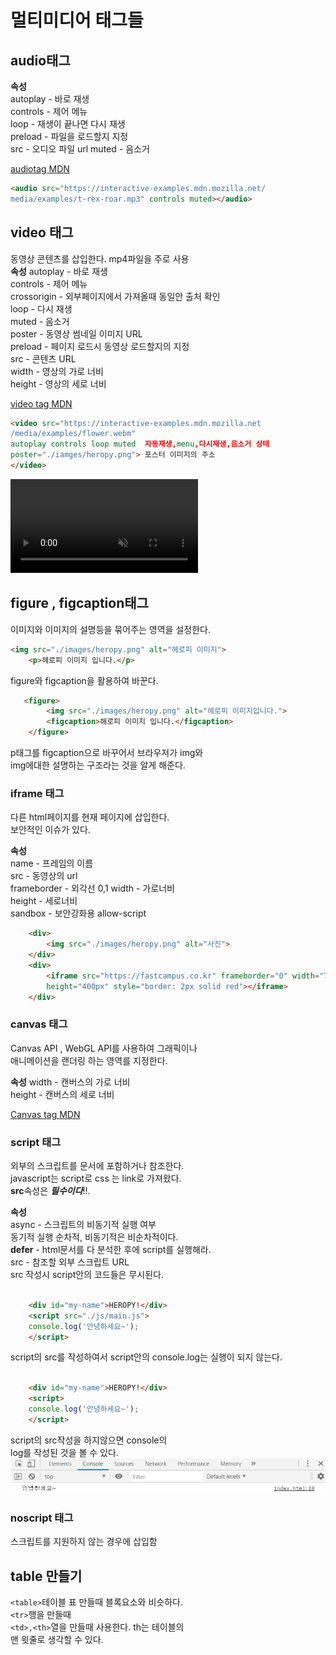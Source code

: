 # 멀티미디어 태그들  

## audio태그  
**속성**  
autoplay - 바로 재생  
controls - 제어 메뉴  
loop     - 재생이 끝나면 다시 재생  
preload  - 파일을 로드할지 지정  
src      - 오디오 파일 url
muted    - 음소거  

[audiotag MDN](https://developer.mozilla.org/ko/docs/Web/HTML/Element/audio)  
```html
<audio src="https://interactive-examples.mdn.mozilla.net/
media/examples/t-rex-roar.mp3" controls muted></audio>
```  

## video 태그  
동영상 콘텐츠를 삽입한다. mp4파일을 주로 사용  
**속성**
autoplay    - 바로 재생  
controls    - 제어 메뉴  
crossorigin - 외부페이지에서 가져올때 동일안 출처 확인  
loop        - 다시 재생  
muted       - 음소거  
poster      - 동영상 썸네일 이미지 URL  
preload     - 페이지 로드시 동영상 로드할지의 지정  
src         - 콘텐츠 URL  
width       - 영상의 가로 너비  
height      - 영상의 세로 너비  

[video tag MDN](https://developer.mozilla.org/ko/docs/Web/HTML/Element/Video)  

```html
<video src="https://interactive-examples.mdn.mozilla.net
/media/examples/flower.webm"
autoplay controls loop muted  자동재생,menu,다시재생,음소거 상태
poster="./iamges/heropy.png"> 포스터 이미지의 주소
</video>
```

<video src="https://interactive-examples.mdn.mozilla.net
/media/examples/flower.webm"
autoplay controls loop muted  ></video>  

## figure , figcaption태그  
이미지와 이미지의 설명등을 묶어주는 영역을 설정한다.  

```html
<img src="./images/heropy.png" alt="헤로피 이미지">
    <p>헤로피 이미지 입니다.</p>
```  
figure와 figcaption을 활용하여 바꾼다.  

```html
   <figure>
        <img src="./images/heropy.png" alt="헤로피 이미지입니다.">
        <figcaption>해로피 이미지 입니다.</figcaption>
    </figure>
```
p태그를 figcaption으로 바꾸어서 브라우저가 img와  
img에대한 설명하는 구조라는 것을 알게 해준다.  

### iframe 태그
다른 html페이지를 현재 페이지에 삽입한다.  
보안적인 이슈가 있다.  
  

**속성**  
name        - 프레임의 이름  
src         - 동영상의 url  
frameborder - 외각선 0,1
width       - 가로너비  
height      - 세로너비  
sandbox     - 보안강화용 allow-script


```html
    <div>
        <img src="./images/heropy.png" alt="사진">
    </div>
    <div>
        <iframe src="https://fastcampus.co.kr" frameborder="0" width="70%"
        height="400px" style="border: 2px solid red"></iframe>
    </div>
```  
### canvas 태그  
Canvas API , WebGL API를 사용하여 그래픽이나  
애니메이션을 랜더링 하는 영역를 지정한다.  

**속성**
width   - 캔버스의 가로 너비  
height  - 캔버스의 세로 너비  

[Canvas tag MDN](https://developer.mozilla.org/ko/docs/Web/HTML/Canvas/Tutorial/Basic_usage)  

### script 태그  
외부의 스크립트를 문서에 포함하거나 참조한다.  
javascript는 script로 css 는 link로 가져왔다.  
**src**속성은 **_필수이다_**!!. 

**속성**  
async       - 스크립트의 비동기적 실행 여부  
              동기적 실행 순차적, 비동기적은 비순차적이다.  
**defer**       - html문서를 다 분석한 후에 script를 실행해라.  
src         - 참조할 외부 스크립트 URL  
            src 작성시 script안의 코드들은 무시된다.  




```html
    
    <div id="my-name">HEROPY!</div>
    <script src="./js/main.js">
    console.log('안녕하세요~');
    </script>
```  
script의 src를 작성하여서 script안의
console.log는 실행이 되지 않는다.  

```html
    
    <div id="my-name">HEROPY!</div>
    <script>
    console.log('안녕하세요~');
    </script>
```  
script의 src작성을 하지않으면 console의  
log를 작성된 것을 볼 수 있다.
![Nosrc_script](https://github.com/duckey-kim/duckey-kim.github.io/blob/master/_posts/nosrc_script.png "src 작성 안할시의 consolelog")  


### noscript 태그  
스크립트를 지원하지 않는 경우에 삽입함  


## table 만들기  
```<table>```테이블 표 만들때 블록요소와 비슷하다.  
```<tr>```행을 만들때  
```<td>,<th>```열을 만들때 사용한다. th는 테이블의  
맨 윗줄로 생각할 수 있다.
